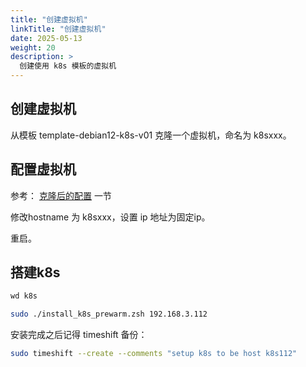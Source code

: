 ```yaml
---
title: "创建虚拟机"
linkTitle: "创建虚拟机"
date: 2025-05-13
weight: 20
description: >
  创建使用 k8s 模板的虚拟机
---
```


## 创建虚拟机

从模板 template-debian12-k8s-v01 克隆一个虚拟机，命名为 k8sxxx。

## 配置虚拟机

参考： [克隆后的配置](../../../installation/clone/) 一节

修改hostname 为 k8sxxx，设置 ip 地址为固定ip。

重启。

## 搭建k8s

```bash
wd k8s

sudo ./install_k8s_prewarm.zsh 192.168.3.112
```

安装完成之后记得 timeshift 备份：

```bash
sudo timeshift --create --comments "setup k8s to be host k8s112"
```



